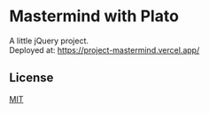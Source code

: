 # Mastermind with Plato

A little jQuery project.
\
Deployed at: https://project-mastermind.vercel.app/

## License 

[MIT](https://choosealicense.com/licenses/mit/)
